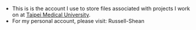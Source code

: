 - This is is the account I use to store files associated with projects I work on at <a href="https://www.tmu.edu.tw/">Taipei Medical University</a>. 
- For my personal account, please visit: Russell-Shean


<!---
Russell-Shean-TMU/Russell-Shean-TMU is a ✨ special ✨ repository because its `README.md` (this file) appears on your GitHub profile.
You can click the Preview link to take a look at your changes.
--->
